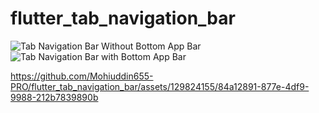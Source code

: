 # flutter_tab_navigation_bar

![Tab Navigation Bar Without Bottom App Bar](https://github.com/Mohiuddin655-PRO/flutter_tab_navigation_bar/assets/129824155/5c89162c-4f31-4736-8568-d53048019e8a)
![Tab Navigation Bar with Bottom App Bar](https://github.com/Mohiuddin655-PRO/flutter_tab_navigation_bar/assets/129824155/4176bdbc-806d-4053-a853-864b10f19fcd)

https://github.com/Mohiuddin655-PRO/flutter_tab_navigation_bar/assets/129824155/84a12891-877e-4df9-9988-212b7839890b

